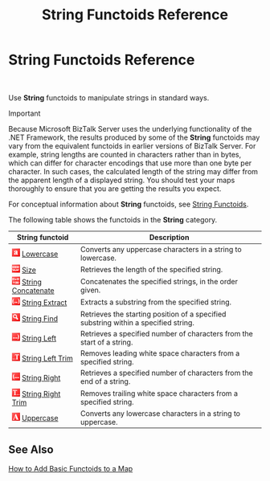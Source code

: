 ﻿---
title: String Functoids Reference
TOCTitle: String Functoids Reference
ms:assetid: dfaf1813-21bf-4000-9010-845788c9cb45
ms:mtpsurl: https://msdn.microsoft.com/library/Aa561496(v=BTS.80)
ms:contentKeyID: 51532859
ms.date: 08/30/2017
mtps_version: v=BTS.80
---

# String Functoids Reference

 

Use **String** functoids to manipulate strings in standard ways.


> [!IMPORTANT]
> <P>Because Microsoft BizTalk Server uses the underlying functionality of the .NET Framework, the results produced by some of the <STRONG>String</STRONG> functoids may vary from the equivalent functoids in earlier versions of BizTalk Server. For example, string lengths are counted in characters rather than in bytes, which can differ for character encodings that use more than one byte per character. In such cases, the calculated length of the string may differ from the apparent length of a displayed string. You should test your maps thoroughly to ensure that you are getting the results you expect.</P>



For conceptual information about **String** functoids, see [String Functoids](https://msdn.microsoft.com/library/aa559399\(v=bts.80\)).

The following table shows the functoids in the **String** category.

<table>
<thead>
<tr class="header">
<th>String functoid</th>
<th>Description</th>
</tr>
</thead>
<tbody>
<tr class="odd">
<td><img src="images/Aa561496.ea061045-90f5-43e4-8570-536fb9c209a5(BTS.80).jpeg" /> <a href="lowercase-functoid.md">Lowercase</a></td>
<td>Converts any uppercase characters in a string to lowercase.</td>
</tr>
<tr class="even">
<td><img src="images/Aa561736.a3a598ef-7c99-4233-bb27-837654716336(BTS.80).jpeg" /> <a href="size-functoid.md">Size</a></td>
<td>Retrieves the length of the specified string.</td>
</tr>
<tr class="odd">
<td><img src="images/Aa560973.07a7260b-f81d-4e69-950c-77a5415914c1(BTS.80).jpeg" /> <a href="string-concatenate-functoid.md">String Concatenate</a></td>
<td>Concatenates the specified strings, in the order given.</td>
</tr>
<tr class="even">
<td><img src="images/Aa561774.05f857b9-4210-44aa-844b-e08b5aeef95b(BTS.80).jpeg" /> <a href="string-extract-functoid.md">String Extract</a></td>
<td>Extracts a substring from the specified string.</td>
</tr>
<tr class="odd">
<td><img src="images/Aa561496.0b987a7f-bbd1-4f37-b36a-381ea77dd4f3(BTS.80).jpeg" /> <a href="string-find-functoid.md">String Find</a></td>
<td>Retrieves the starting position of a specified substring within a specified string.</td>
</tr>
<tr class="even">
<td><img src="images/Aa560209.ff628f0e-ece2-425c-8538-1863eb56cc46(BTS.80).jpeg" /> <a href="string-left-functoid.md">String Left</a></td>
<td>Retrieves a specified number of characters from the start of a string.</td>
</tr>
<tr class="odd">
<td><img src="images/Aa561391.2474def6-b3d8-43f9-8fe0-a83821467bd9(BTS.80).jpeg" /> <a href="string-left-trim-functoid.md">String Left Trim</a></td>
<td>Removes leading white space characters from a specified string.</td>
</tr>
<tr class="even">
<td><img src="images/Aa561496.f66f1dd4-7c59-453e-9080-c4fcc921f26d(BTS.80).jpeg" /> <a href="string-right-functoid.md">String Right</a></td>
<td>Retrieves a specified number of characters from the end of a string.</td>
</tr>
<tr class="odd">
<td><img src="images/Aa559699.9798a96d-dfee-47aa-a09c-913eba37743e(BTS.80).jpeg" /> <a href="string-right-trim-functoid.md">String Right Trim</a></td>
<td>Removes trailing white space characters from a specified string.</td>
</tr>
<tr class="even">
<td><img src="images/Aa547624.e0c8c03c-312d-4d9e-ad77-902daac11fee(BTS.80).jpeg" /> <a href="uppercase-functoid.md">Uppercase</a></td>
<td>Converts any lowercase characters in a string to uppercase.</td>
</tr>
</tbody>
</table>


## See Also

[How to Add Basic Functoids to a Map](https://msdn.microsoft.com/library/aa560635\(v=bts.80\))


